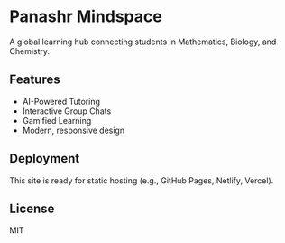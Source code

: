 # Panashr Mindspace

A global learning hub connecting students in Mathematics, Biology, and Chemistry.

## Features
- AI-Powered Tutoring
- Interactive Group Chats
- Gamified Learning
- Modern, responsive design

## Deployment
This site is ready for static hosting (e.g., GitHub Pages, Netlify, Vercel).

## License
MIT

